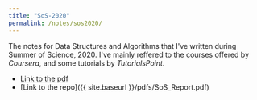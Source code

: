 ```yaml
---
title: "SoS-2020"
permalink: /notes/sos2020/
---
```


The notes for Data Structures and Algorithms that I've written during Summer of Science, 2020. I've mainly reffered to the courses offered by _Coursera_, and some tutorials by _TutorialsPoint_.

- [Link to the pdf](https://github.com/AkashCherukuri/Data-Structures-and-Algorithms)
- [Link to the repo]({{ site.baseurl }}/pdfs/SoS_Report.pdf)